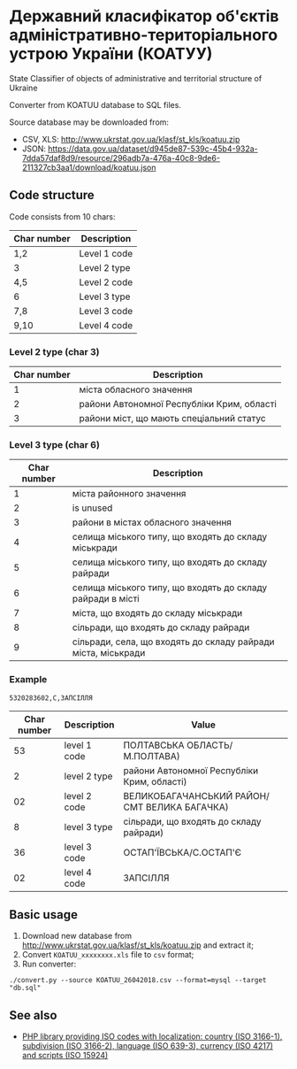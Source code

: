 # Державний класифікатор об'єктів адміністративно-територіального устрою України (КОАТУУ)

State Classifier of objects of administrative and territorial structure of Ukraine

Converter from KOATUU database to SQL files.

Source database may be downloaded from:

* CSV, XLS: http://www.ukrstat.gov.ua/klasf/st_kls/koatuu.zip
* JSON: https://data.gov.ua/dataset/d945de87-539c-45b4-932a-7dda57daf8d9/resource/296adb7a-476a-40c8-9de6-211327cb3aa1/download/koatuu.json

## Code structure

Code consists from 10 chars:

| Char number | Description |
| ---  | ------------- |
| 1,2  | Level 1 code  |
| 3    | Level 2 type  |
| 4,5  | Level 2 code  |
| 6    | Level 3 type  |
| 7,8  | Level 3 code  |
| 9,10 | Level 4 code  |

### Level 2 type (char 3)

| Char number | Description |
|---|---|
| 1 | міста обласного значення |
| 2 | райони Автономної Республіки Крим, області |
| 3 | райони міст, що мають спеціальний статус |

### Level 3 type (char 6)

| Char number | Description |
|---|---|
| 1 | міста районного значення |
| 2 | is unused |
| 3 | райони в містах обласного значення |
| 4 | селища міського типу, що входять до складу міськради |
| 5 | селища міського типу, що входять до складу райради |
| 6 | селища міського типу, що входять до складу райради в місті |
| 7 | міста, що входять до складу міськради |
| 8 | сільради, що входять до складу райради |
| 9 | сільради, села, що входять до складу райради міста, міськради |

### Example 

```
5320283602,С,ЗАПСІЛЛЯ
```
| Char number | Description | Value |
|---|---|---|
| 53 | level 1 code | ПОЛТАВСЬКА ОБЛАСТЬ/М.ПОЛТАВА)
| 2 | level 2 type | райони Автономної Республіки Крим, області)
| 02 | level 2 code | ВЕЛИКОБАГАЧАНСЬКИЙ РАЙОН/СМТ ВЕЛИКА БАГАЧКА)
| 8 | level 3 type | сільради, що входять до складу райради)
| 36 | level 3 code | ОСТАП'ЇВСЬКА/С.ОСТАП'Є |
| 02 | level 4 code | ЗАПСІЛЛЯ |

## Basic usage

1. Download new database from http://www.ukrstat.gov.ua/klasf/st_kls/koatuu.zip and extract it;
2. Сonvert `KOATUU_xxxxxxxx.xls` file to `csv` format;
3. Run converter:
```
./convert.py --source KOATUU_26042018.csv --format=mysql --target "db.sql"
```

## See also

* [PHP library providing ISO codes with localization: country (ISO 3166-1), subdivision (ISO 3166-2), language (ISO 639-3), currency (ISO 4217) and scripts (ISO 15924)](https://github.com/sokil/php-isocodes)


